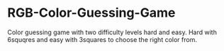 # RGB-Color-Guessing-Game
Color guessing game with two difficulty levels hard and easy. Hard with 6squqres and easy with 3squares to choose the right color from.
